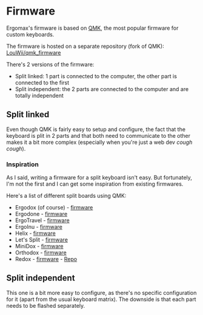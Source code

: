 # Firmware

Ergomax's firmware is based on [QMK](https://qmk.fm/), the most popular firmware for custom keyboards.

The firmware is hosted on a separate repository (fork of QMK): [LouWii/qmk_firmware](https://github.com/LouWii/qmk_firmware)

There's 2 versions of the firmware:

* Split linked: 1 part is connected to the computer, the other part is connected to the first
* Split independent: the 2 parts are connected to the computer and are totally independent

## Split linked

Even though QMK is fairly easy to setup and configure, the fact that the keyboard is plit in 2 parts and that both need to communicate to the other makes it a bit more complex (especially when you're just a web dev *cough* *cough*).

### Inspiration

As I said, writing a firmware for a split keyboard isn't easy. But fortunately, I'm not the first and I can get some inspiration from existing firmwares.

Here's a list of different split boards using QMK:

* Ergodox (of course) - [firmware](https://github.com/qmk/qmk_firmware/tree/master/keyboards/ergodox_ez)
* Ergodone - [firmware](https://github.com/qmk/qmk_firmware/tree/master/keyboards/ergodone)
* ErgoTravel - [firmware](https://github.com/qmk/qmk_firmware/tree/master/keyboards/ergotravel)
* ErgoInu - [firmware](https://github.com/qmk/qmk_firmware/tree/master/keyboards/ergoinu)
* Helix - [firmware](https://github.com/qmk/qmk_firmware/tree/master/keyboards/helix)
* Let's Split - [firmware](https://github.com/qmk/qmk_firmware/tree/master/keyboards/lets_split)
* MiniDox - [firmware](https://github.com/qmk/qmk_firmware/tree/master/keyboards/minidox)
* Orthodox - [firmware](https://github.com/qmk/qmk_firmware/tree/master/keyboards/orthodox)
* Redox - [firmware](https://github.com/qmk/qmk_firmware/tree/master/keyboards/redox) - 
[Repo](https://github.com/mattdibi/redox-keyboard)

## Split independent

This one is a bit more easy to configure, as there's no specific configuration for it (apart from the usual keyboard matrix). The downside is that each part needs to be flashed separately.
